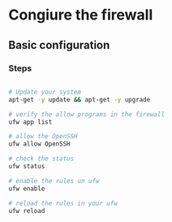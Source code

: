 # Congiure the firewall


## Basic configuration

### Steps
```bash

# Update your system
apt-get -y update && apt-get -y upgrade

# verify the allow programs in the firewall
ufw app list

# allow the OpenSSH
ufw allow OpenSSH

# check the status
ufw status

# enable the rules un ufw
ufw enable

# reload the rules in your ufw
ufw reload

```